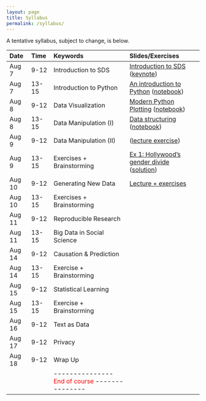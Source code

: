 ```yaml
---
layout: page
title: Syllabus
permalink: /syllabus/
---
```


A tentative syllabus, subject to change, is below.

|Date|Time|Keywords|Slides/Exercises|
|:----|:-----|:-----|:-----|
|Aug 7| 9-12 | Introduction to SDS | [Introduction to SDS](https://abjer.github.io/sds/slides/SDS_lecture1%20_2017.pdf) ([keynote](https://abjer.github.io/sds/slides/SDS_lecture1%20_2017.key))
|Aug 7| 13-15 | Introduction to Python | [An introduction to Python](https://abjer.github.io/sds/slides/intro_python.pdf) ([notebook](https://abjer.github.io/sds/slides/intro_python.ipynb))
|Aug 8| 9-12 | Data Visualization | [Modern Python Plotting](https://abjer.github.io/sds/slides/plotting.pdf) ([notebook](https://abjer.github.io/sds/slides/plotting.ipynb))
|Aug 8| 13-15 | Data Manipulation (I) | [Data structuring](https://abjer.github.io/sds/slides/data_structuring.pdf) ([notebook](https://abjer.github.io/sds/slides/data_structuring.ipynb))
|Aug 9| 9-12 | Data Manipulation (II) | ([lecture exercise](https://abjer.github.io/sds/slides/in_class_exercise.ipynb))
|Aug 9| 13-15 | Exercises + Brainstorming | [Ex 1: Hollywood’s gender divide](https://abjer.github.io/sds/posts/2017/08/03/exercise-1.html) ([solution](https://abjer.github.io/sds/code/exercise_1_solution.ipynb))
|Aug 10| 9-12 | Generating New Data |[Lecture + exercises](https://dl.dropboxusercontent.com/u/5572785/Collecting%20data%20from%20the%20web%20slides.pdf) | [notebook](https://dl.dropboxusercontent.com/u/5572785/Collecting%20data%20from%20the%20web.ipynb)
|Aug 10| 13-15 | Exercises + Brainstorming |
|Aug 11| 9-12 | Reproducible Research |
|Aug 11| 13-15 |  Big Data in Social Science |
|Aug 14| 9-12 |  Causation & Prediction |
|Aug 14| 13-15 | Exercise + Brainstorming |
|Aug 15| 9-12 |  Statistical Learning |
|Aug 15| 13-15 | Exercise + Brainstorming |
|Aug 16| 9-12 |  Text as Data |
|Aug 17| 9-12 |  Privacy |
|Aug 18| 9-12 |  Wrap Up |
| | | ---------------  <font color="red"> End of course </font> --------------- | |
